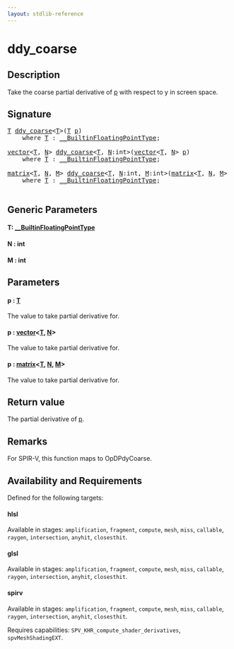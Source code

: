 ```yaml
---
layout: stdlib-reference
---
```


# ddy\_coarse

## Description

Take the coarse partial derivative of <span class='code'><a href="ddy_coarse.md#decl-p" class="code_param">p</a></span> with respect to y in screen space.



## Signature 

<pre>
<a href="ddy_coarse.md#typeparam-T" class="code_type">T</a> <a href="ddy_coarse.md">ddy_coarse</a>&lt;<a href="ddy_coarse.md#typeparam-T" class="code_type">T</a>&gt;(<a href="ddy_coarse.md#typeparam-T" class="code_type">T</a> <a href="ddy_coarse.md#decl-p" class="code_param">p</a>)
    <span class='code_keyword'>where</span> <a href="ddy_coarse.md#typeparam-T" class="code_type">T</a> : <a href="../interfaces/0_builtinfloatingpointtype-029hm/index.md" class="code_type">__BuiltinFloatingPointType</a>;

<a href="../types/vector/index.md" class="code_type">vector</a>&lt;<a href="ddy_coarse.md#typeparam-T" class="code_type">T</a>, <a href="ddy_coarse.md#decl-N" class="code_var">N</a>&gt; <a href="ddy_coarse.md">ddy_coarse</a>&lt;<a href="ddy_coarse.md#typeparam-T" class="code_type">T</a>, <a href="ddy_coarse.md#decl-N" class="code_var">N</a>:<span class="code_keyword">int</span>&gt;(<a href="../types/vector/index.md" class="code_type">vector</a>&lt;<a href="ddy_coarse.md#typeparam-T" class="code_type">T</a>, <a href="ddy_coarse.md#decl-N" class="code_var">N</a>&gt; <a href="ddy_coarse.md#decl-p" class="code_param">p</a>)
    <span class='code_keyword'>where</span> <a href="ddy_coarse.md#typeparam-T" class="code_type">T</a> : <a href="../interfaces/0_builtinfloatingpointtype-029hm/index.md" class="code_type">__BuiltinFloatingPointType</a>;

<a href="../types/matrix/index.md" class="code_type">matrix</a>&lt;<a href="ddy_coarse.md#typeparam-T" class="code_type">T</a>, <a href="ddy_coarse.md#decl-N" class="code_var">N</a>, <a href="ddy_coarse.md#decl-M" class="code_var">M</a>&gt; <a href="ddy_coarse.md">ddy_coarse</a>&lt;<a href="ddy_coarse.md#typeparam-T" class="code_type">T</a>, <a href="ddy_coarse.md#decl-N" class="code_var">N</a>:<span class="code_keyword">int</span>, <a href="ddy_coarse.md#decl-M" class="code_var">M</a>:<span class="code_keyword">int</span>&gt;(<a href="../types/matrix/index.md" class="code_type">matrix</a>&lt;<a href="ddy_coarse.md#typeparam-T" class="code_type">T</a>, <a href="ddy_coarse.md#decl-N" class="code_var">N</a>, <a href="ddy_coarse.md#decl-M" class="code_var">M</a>&gt; <a href="ddy_coarse.md#decl-p" class="code_param">p</a>)
    <span class='code_keyword'>where</span> <a href="ddy_coarse.md#typeparam-T" class="code_type">T</a> : <a href="../interfaces/0_builtinfloatingpointtype-029hm/index.md" class="code_type">__BuiltinFloatingPointType</a>;

</pre>

## Generic Parameters

####  <a id="typeparam-T"></a>T: [\_\_BuiltinFloatingPointType](../interfaces/0_builtinfloatingpointtype-029hm/index.md)
####  <a id="decl-N"></a>N  : int
####  <a id="decl-M"></a>M  : int

## Parameters

####  <a id="decl-p"></a>p  : [T](ddy_coarse.md#typeparam-T)
The value to take partial derivative for.

####  <a id="decl-p"></a>p  : [vector](../types/vector/index.md)\<[T](../types/vector/index.md#typeparam-T), [N](../types/vector/index.md#decl-N)\>
The value to take partial derivative for.

####  <a id="decl-p"></a>p  : [matrix](../types/matrix/index.md)\<[T](../types/matrix/t-0.md), [N](../types/matrix/index.md#decl-N), [M](../types/matrix/index.md#decl-M)\>
The value to take partial derivative for.


## Return value
The partial derivative of <span class='code'><a href="ddy_coarse.md#decl-p" class="code_param">p</a></span>.

## Remarks
For SPIR-V, this function maps to <span class='code'>OpDPdyCoarse</span>.


## Availability and Requirements

Defined for the following targets:

#### hlsl
Available in stages: `amplification`, `fragment`, `compute`, `mesh`, `miss`, `callable`, `raygen`, `intersection`, `anyhit`, `closesthit`.

#### glsl
Available in stages: `amplification`, `fragment`, `compute`, `mesh`, `miss`, `callable`, `raygen`, `intersection`, `anyhit`, `closesthit`.

#### spirv
Available in stages: `amplification`, `fragment`, `compute`, `mesh`, `miss`, `callable`, `raygen`, `intersection`, `anyhit`, `closesthit`.

Requires capabilities: `SPV_KHR_compute_shader_derivatives`, `spvMeshShadingEXT`.



<script>
// Fix .md links to .html when on ReadTheDocs
if (window.location.hostname.includes('readthedocs') || 
    window.location.hostname.includes('rtfd.io')) {
  document.addEventListener('DOMContentLoaded', function() {
    const links = document.querySelectorAll('a');
    links.forEach(link => {
      const href = link.getAttribute('href');
      if (href && href.includes('.md')) {
        // This regex will handle .md links with or without fragment identifiers or query parameters
        link.href = link.href.replace(/(.+)\.md(#[^?]*)?(\?.*)?$/, '$1.html$2$3');
      }
    });
  });
}
</script>

